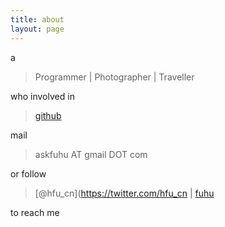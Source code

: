 ```yaml
---
title: about
layout: page
---
```


a

> Programmer | Photographer | Traveller

who involved in

> [github](https://github.com/hfuCN?tab=contributions&period=monthly)

mail

> askfuhu AT gmail DOT com

or follow

> [@hfu_cn](https://twitter.com/hfu_cn |  [fuhu](http://about.me/fuhu)

to reach me


